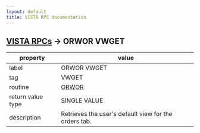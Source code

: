 ```yaml
---
layout: default
title: VISTA RPC documentation
---
```




## [VISTA RPCs](TableOfContent.md) &#8594; ORWOR VWGET 

 property | value 
--- | --- 
 label | ORWOR VWGET
 tag | VWGET
 routine | [ORWOR](http://code.osehra.org/dox/Routine_ORWOR_source.html)
 return value type | SINGLE VALUE
 description | Retrieves the user's default view for the orders tab.